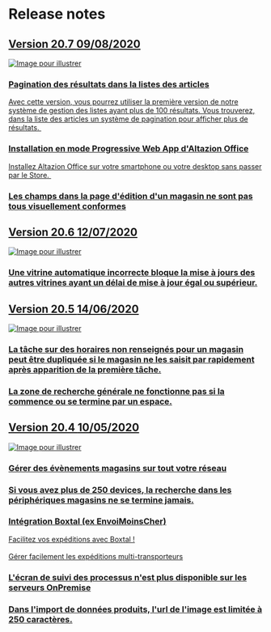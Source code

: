 <div class='releaseNotesGlobal'>
<h1>Release notes</h1>
<a href='20_7.html'>
<div class='release'>
<div class='titreEtDate'>
<div class='version'><h2>Version 20.7 <span class='dateSortie'>09/08/2020</span></h2></div>
</div>
<div class='descripEtImage'>
<img src='https://altazion.blob.core.windows.net/public/roadmap/20-7-pagination.png' class='imageEnAvant' alt='Image pour illustrer' />
<div class='lesItems'>
<div class='item highlight'>
<h3>Pagination des résultats dans la listes des articles</h3>
<div>Avec cette version, vous pourrez utiliser la première version de notre système de gestion des listes ayant plus de 100 résultats. Vous trouverez, dans la liste des articles un système de pagination pour afficher plus de résultats.&nbsp;</div>
</div>
<div class='item'>
<h3>Installation en mode Progressive Web App d'Altazion Office</h3>
<div>Installez Altazion Office sur votre smartphone ou votre desktop sans passer par le Store.&nbsp;</div>
</div>
<div class='item'>
<h3>Les champs dans la page d'édition d'un magasin ne sont pas tous visuellement conformes</h3>
</div>
</div>
</div>
</div>
</a>
<a href='20_6.html'>
<div class='release'>
<div class='titreEtDate'>
<div class='version'><h2>Version 20.6 <span class='dateSortie'>12/07/2020</span></h2></div>
</div>
<div class='descripEtImage'>
<img src='https://altazion.blob.core.windows.net/public/roadmap/noimageforrelease.png' class='imageEnAvant' alt='Image pour illustrer' />
<div class='lesItems'>
<div class='item'>
<h3>Une vitrine automatique incorrecte bloque la mise à jours des autres vitrines ayant un délai de mise à jour égal ou supérieur.</h3>
</div>
</div>
</div>
</div>
</a>
<a href='20_5.html'>
<div class='release'>
<div class='titreEtDate'>
<div class='version'><h2>Version 20.5 <span class='dateSortie'>14/06/2020</span></h2></div>
</div>
<div class='descripEtImage'>
<img src='https://altazion.blob.core.windows.net/public/roadmap/noimageforrelease.png' class='imageEnAvant' alt='Image pour illustrer' />
<div class='lesItems'>
<div class='item'>
<h3>La tâche sur des horaires non renseignés pour un magasin peut être dupliquée si le magasin ne les saisit par rapidement après apparition de la première tâche.</h3>
</div>
<div class='item'>
<h3>La zone de recherche générale ne fonctionne pas si la commence ou se termine par un espace.</h3>
</div>
</div>
</div>
</div>
</a>
<a href='20_4.html'>
<div class='release'>
<div class='titreEtDate'>
<div class='version'><h2>Version 20.4 <span class='dateSortie'>10/05/2020</span></h2></div>
</div>
<div class='descripEtImage'>
<img src='https://altazion.blob.core.windows.net/public/roadmap/noimageforrelease.png' class='imageEnAvant' alt='Image pour illustrer' />
<div class='lesItems'>
<div class='item highlight'>
<h3>Gérer des évènements magasins sur tout votre réseau</h3>
</div>
<div class='item'>
<h3>Si vous avez plus de 250 devices, la recherche dans les périphériques magasins ne se termine jamais.</h3>
</div>
<div class='item'>
<h3>Intégration Boxtal (ex EnvoiMoinsCher) </h3>
<div>Facilitez vos expéditions avec Boxtal !</div><div><br></div><div>Gérer facilement les expéditions multi-transporteurs</div>
</div>
<div class='item'>
<h3>L'écran de suivi des processus n'est plus disponible sur les serveurs OnPremise</h3>
</div>
<div class='item'>
<h3>Dans l'import de données produits, l'url de l'image est limitée à 250 caractères.</h3>
</div>
</div>
</div>
</div>
</a>
</div>

